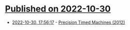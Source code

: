 # [Published on 2022-10-30](index.md)

* [2022-10-30, 17:56:17](https://lobste.rs/s/diox9o/precision_timed_machines_2012) - [Precision Timed Machines (2012)](https://www2.eecs.berkeley.edu/Pubs/TechRpts/2012/EECS-2012-113.pdf)
